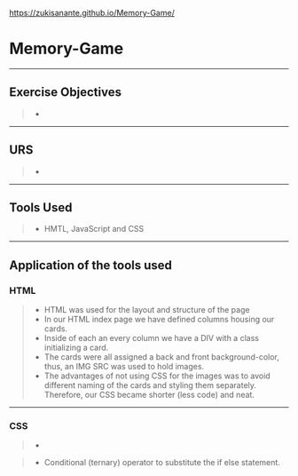 https://zukisanante.github.io/Memory-Game/

# Memory-Game
---
## Exercise Objectives
> -
---
## URS
> - 
---
## Tools Used
> - HMTL, JavaScript and CSS
---
## Application of the tools used
### HTML
> - HTML was used for the layout and structure of the page
> - In our HTML index page we have defined columns housing our cards.
> - Inside of each an every column we have a DIV with a class initializing a card.
> - The cards were all assigned a back and front background-color, thus, an IMG SRC was used to hold images.
> - The advantages of not using CSS for the images was to avoid different naming of the cards and styling 
    them separately. Therefore, our CSS became shorter (less code) and neat.
---
### CSS
> - 

> - Conditional (ternary) operator to substitute the if else statement.



